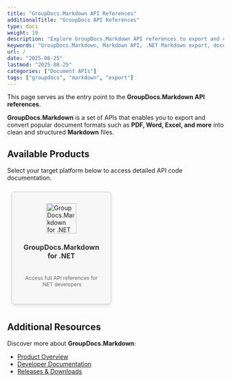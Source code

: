 ```yaml
---
title: "GroupDocs.Markdown API References"
additionalTitle: "GroupDocs API References"
type: docs
weight: 10
description: "Explore GroupDocs.Markdown API references to export and convert popular document formats (PDF, Word, Excel, and more) to Markdown with ease."
keywords: "GroupDocs.Markdown, Markdown API, .NET Markdown export, document to markdown, convert PDF to markdown, export Word to markdown, export Excel to markdown"
url: /
date: "2025-08-25"
lastmod: "2025-08-25"
categories: ["Document APIs"]
tags: ["groupdocs", "markdown", "export"]
---
```


This page serves as the entry point to the **GroupDocs.Markdown API references**. 

**GroupDocs.Markdown** is a set of APIs that enables you to export and convert popular document formats such as **PDF, Word, Excel, and more** into clean and structured **Markdown** files.  

## Available Products

Select your target platform below to access detailed API code documentation.

<div style="display: flex;flex-wrap: wrap;justify-content: left;gap: 10px;padding: 10px;">
    <a href="/markdown/net/"
        style="width: 190px; height: 220px;background-color: #f7f7f7;border: 1px solid #ccc;border-radius: 8px;display: flex;flex-direction: column;align-items: center;justify-content: space-around;padding: 20px;box-shadow: 0 4px 8px rgba(0, 0, 0, 0.1);transition: transform 0.3s ease;text-decoration: none;color: inherit;">
        <img src="gdocs_net.png"
            alt="GroupDocs.Markdown for .NET Icon" style="width: 70px; height: 70px; object-fit: contain;">
        <h3 style="font-size: 16px; color: #333; margin: 10px 0; text-align: center;">GroupDocs.Markdown for .NET</h3>
        <p style="font-size: 12px; color: #666; text-align: center;">Access full API references for .NET developers</p>
    </a>    
</div>

## Additional Resources

Discover more about **GroupDocs.Markdown**:

- [Product Overview](https://products.groupdocs.com/markdown/)  
- [Developer Documentation](https://docs.groupdocs.com/markdown/)  
- [Releases & Downloads](https://releases.groupdocs.com/markdown/)  
